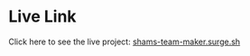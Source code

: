 # Live Link

Click here to see the live project: [shams-team-maker.surge.sh](http://shams-team-maker.surge.sh/)